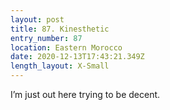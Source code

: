 ```yaml
---
layout: post
title: 87. Kinesthetic
entry_number: 87
location: Eastern Morocco
date: 2020-12-13T17:43:21.349Z
length_layout: X-Small
---
```

I’m just out here trying to be decent.